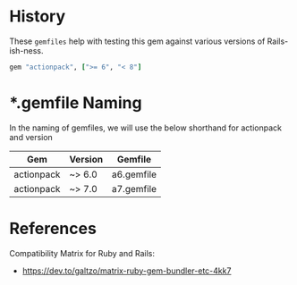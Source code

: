 # History
 
These `gemfiles` help with testing this gem against various versions of Rails-ish-ness.

```ruby
gem "actionpack", [">= 6", "< 8"]
```

# *.gemfile Naming

In the naming of gemfiles, we will use the below shorthand for actionpack and version

| Gem        | Version | Gemfile    |
|------------|---------|------------|
| actionpack | ~> 6.0  | a6.gemfile |
| actionpack | ~> 7.0  | a7.gemfile |

# References

Compatibility Matrix for Ruby and Rails:
* https://dev.to/galtzo/matrix-ruby-gem-bundler-etc-4kk7
